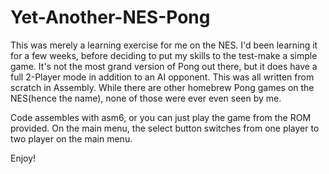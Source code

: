 # Yet-Another-NES-Pong

This was merely a learning exercise for me on the NES. I'd been learning it for a few weeks, before deciding to put my skills to the test-make a simple game.
It's not the most grand version of Pong out there, but it does have a full 2-Player mode in addition to an AI opponent. 
This was all written from scratch in Assembly. While there are other homebrew Pong games on the NES(hence the name), none of those were ever even seen by me.

Code assembles with asm6, or you can just play the game from the ROM provided. On the main menu, the select button switches from one player to two player on the main menu.

Enjoy!
